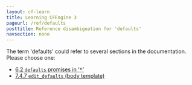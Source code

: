 ```yaml
---
layout: cf-learn
title: Learning CFEngine 3
pageurl: /ref/defaults
posttitle: Reference disambiguation for 'defaults'
navsection: none
---
```


The term 'defaults' could refer to several sections in the documentation. Please choose one:

- [6.2 <code>defaults</code> promises in &lsquo;<samp><span class="samp">\*</span></samp>&rsquo;](https://cfengine.com/manuals/cf3-Reference#defaults-in-common-promises)
- [7.4.7 <code>edit_defaults</code> (body template)](https://cfengine.com/manuals/cf3-Reference#edit_defaults-in-files)
